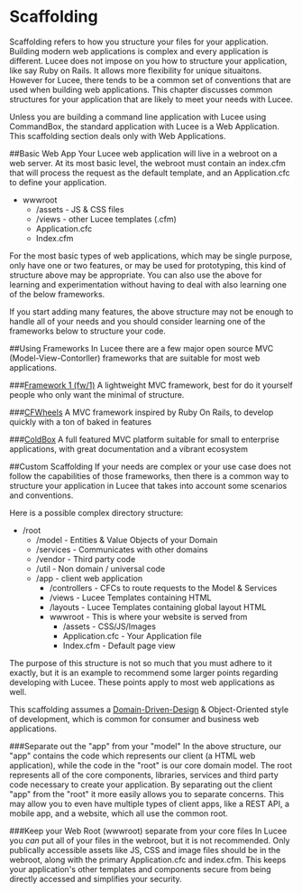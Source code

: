 # Scaffolding

Scaffolding refers to how you structure your files for your application. Building modern web applications is complex and every application is different. Lucee does not impose on you how to structure your application, like say Ruby on Rails. It allows more flexibility for unique situaitons. However for Lucee, there tends to be a common set of conventions that are used when building web applications. This chapter discusses common structures for your application that are likely to meet your needs with Lucee.

Unless you are building a command line application with Lucee using CommandBox, the standard application with Lucee is a Web Application. This scaffolding section deals only with Web Applications. 

##Basic Web App
Your Lucee web application will live in a webroot on a web server. At its most basic level, the webroot must contain an index.cfm that will process the request as the default template, and an Application.cfc to define your application. 

- wwwroot
  - /assets - JS & CSS files
  - /views - other Lucee templates (.cfm)
  - Application.cfc
  - Index.cfm

For the most basic types of web applications, which may be single purpose, only have one or two features, or may be used for prototyping, this kind of structure above may be appropriate. You can also use the above for learning and experimentation without having to deal with also learning one of the below frameworks. 

If you start adding many features, the above structure may not be enough to handle all of your needs and you should consider learning one of the frameworks below to structure your code. 


##Using Frameworks
In Lucee there are a few major open source MVC (Model-View-Contorller) frameworks that are suitable for most web applications. 

###[Framework 1 (fw/1)](https://github.com/framework-one/fw1)
A lightweight MVC framework, best for do it yourself people who only want the minimal of structure.

###[CFWheels](http://cfwheels.org/)
A MVC framework inspired by Ruby On Rails, to develop quickly with a ton of baked in features

###[ColdBox](https://www.coldbox.org/)
A full featured MVC platform suitable for small to enterprise applications, with great documentation and a vibrant ecosystem


##Custom Scaffolding
If your needs are complex or your use case does not follow the capabilities of those frameworks, then there is a common way to structure your application in Lucee that takes into account some scenarios and conventions.

Here is a possible complex directory structure:

- /root
  - /model - Entities & Value Objects of your Domain
  - /services - Communicates with other domains
  - /vendor - Third party code
  - /util - Non domain / universal code
  - /app - client web application    
    - /controllers - CFCs to route requests to the Model & Services
    - /views - Lucee Templates containing HTML
    - /layouts - Lucee Templates containing global layout HTML
    - wwwroot - This is where your website is served from
      - /assets - CSS/JS/Images
      - Application.cfc - Your Application file
      - Index.cfm - Default page view

The purpose of this structure is not so much that you must adhere to it exactly, but it is an example to recommend some larger points regarding developing with Lucee. These points apply to most web applications as well.

This scaffolding assumes a [Domain-Driven-Design](https://en.wikipedia.org/wiki/Domain-driven_design) & Object-Oriented style of development, which is common for consumer and business web applications. 

###Separate out the "app" from your "model"
In the above structure, our "app" contains the code which represents our client (a HTML web application), while the code in the "root" is our core domain model. The root represents all of the core components, libraries, services and third party code necessary to create your application. By separating out the client "app" from the "root" it more easily allows you to separate concerns. This may allow you to even have multiple types of client apps, like a REST API, a mobile app, and a website, which all use the common root.

###Keep your Web Root (wwwroot) separate from your core files
In Lucee you *can* put all of your files in the webroot, but it is not recommended. Only publically accessible assets like JS, CSS and image files should be in the webroot, along with the primary Application.cfc and index.cfm. This keeps your application's other templates and components secure from being directly accessed and simplifies your security. 






